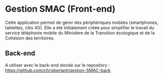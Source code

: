 # Gestion SMAC (Front-end)

Cette application permet de gérer des périphériques mobiles (smartphones, tablettes, clés 4G).
Elle a été initialement créée pour simplifier le travail du service téléphonie mobile du Ministère de la Transition écologique et de la Cohésion des territoires.

## Back-end

A utiliser avec le back-end stocké sur le repository : <https://github.com/chrisberlant/gestion-SMAC-back>
